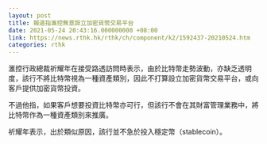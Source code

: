 ```yaml
---
layout: post
title: 報道指滙控無意設立加密貨幣交易平台
date: 2021-05-24 20:43:16.000000000 +08:00
link: https://news.rthk.hk/rthk/ch/component/k2/1592437-20210524.htm
categories: rthk
---
```


滙控行政總裁祈耀年在接受路透訪問時表示，由於比特幣走勢波動，亦缺乏透明度，該行不將比特幣視為一種資產類別，因此不打算設立加密貨幣交易平台，或向客戶提供加密貨幣投資。

不過他指，如果客戶想要投資比特幣亦可行，但該行不會在其財富管理業務中，將比特幣作為一種資產類別來推廣。

祈耀年表示，出於類似原因，該行並不急於投入穩定幣（stablecoin）。
